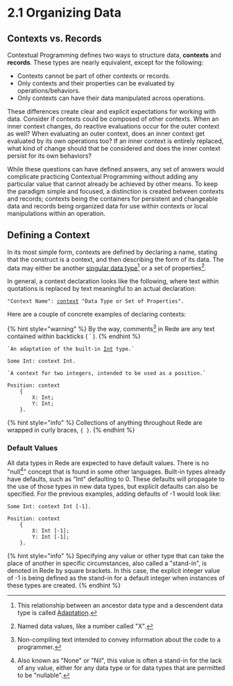 # 2.1  Organizing Data

## Contexts vs. Records

Contextual Programming defines two ways to structure data, **contexts** and **records**. These types are nearly equivalent, except for the following:

* Contexts cannot be part of other contexts or records.
* Only contexts and their properties can be evaluated by operations/behaviors.
* Only contexts can have their data manipulated across operations.

These differences create clear and explicit expectations for working with data. Consider if contexts could be composed of other contexts. When an inner context changes, do reactive evaluations occur for the outer context as well? When evaluating an outer context, does an inner context get evaluated by its own operations too? If an inner context is entirely replaced, what kind of change should that be considered and does the inner context persist for its own behaviors?

While these questions can have defined answers, any set of answers would complicate practicing Contextual Programming without adding any particular value that cannot already be achieved by other means. To keep the paradigm simple and focused, a distinction is created between contexts and records; contexts being the containers for persistent and changeable data and records being organized data for use within contexts or local manipulations within an operation.



## Defining a Context

In its most simple form, contexts are defined by declaring a name, stating that the construct is a context, and then describing the form of its data. The data may either be another [singular data type](#user-content-fn-1)[^1] or a set of properties[^2].

In general, a context declaration looks like the following, where text within quotations is replaced by text meaningful to an actual declaration:

<pre><code>"Context Name": <a data-footnote-ref href="#user-content-fn-3">context</a> "Data Type or Set of Properties".
</code></pre>

Here are a couple of concrete examples of declaring contexts:

{% hint style="warning" %}
By the way, comments[^4] in Rede are any text contained within backticks ( \` ).
{% endhint %}

<pre><code>`An adaptation of the built-in <a data-footnote-ref href="#user-content-fn-5">Int</a> type.`

Some Int: context Int.
</code></pre>

```
`A context for two integers, intended to be used as a position.`

Position: context
    {
        X: Int;
        Y: Int;
    }.
```

{% hint style="info" %}
Collections of anything throughout Rede are wrapped in curly braces, `{ }`.
{% endhint %}

### Default Values

All data types in Rede are expected to have default values. There is no "null[^6]" concept that is found in some other languages. Built-in types already have defaults, such as "Int" defaulting to 0. These defaults will propagate to the use of those types in new data types, but explicit defaults can also be specified. For the previous examples, adding defaults of -1 would look like:

```
Some Int: context Int [-1].
```

```
Position: context
    {
        X: Int [-1];
        Y: Int [-1];
    }.
```

{% hint style="info" %}
Specifying any value or other type that can take the place of another in specific circumstances, also called a "stand-in", is denoted in Rede by square brackets. In this case, the explicit integer value of -1 is being defined as the stand-in for a default integer when instances of these types are created.
{% endhint %}

[^1]: This relationship between an ancestor data type and a descendent data type is called [Adaptation](2.3-adaptation.md).

[^2]: Named data values, like a number called "X".

[^3]: If this keyword were omitted, then this code would be declaring a record.

[^4]: Non-compiling text intended to convey information about the code to a programmer.

[^5]: "Int" stands for "Integer" a type of number.

[^6]: Also known as "None" or "Nil", this value is often a stand-in for the lack of any value, either for any data type or for data types that are permitted to be "nullable".
